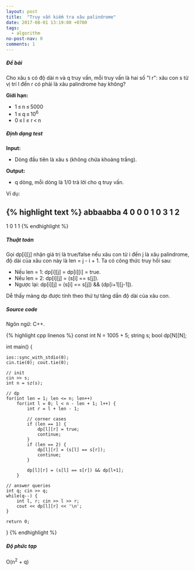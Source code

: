 ```yaml
---
layout: post
title:  "Truy vấn kiểm tra xâu palindrome"
date: 2017-08-01 13:19:00 +0700
tags:
  - algorithm
no-post-nav: 0
comments: 1
---
```


##### **Đề bài**
Cho xâu s có độ dài n và q truy vấn, mỗi truy vấn là hai số "l r": xâu con s từ vị trí l đến r có phải là xâu palindrome hay không?

**Giới hạn:**

* 1 ≤ n ≤ 5000
* 1 ≤ q ≤ 10<sup>6</sup>
* 0 ≤ l ≤ r < n

##### **Định dạng test**
**Input:**

* Dòng đầu tiên là xâu s (không chứa khoảng trắng).

**Output:**
* q dòng, mỗi dòng là 1/0 trả lời cho q truy vấn.

Ví dụ:

{% highlight text %}
abbaabba
4
0 0
0 1
0 3
1 2
---
1
0
1
1
{% endhighlight %}

##### **Thuật toán**

Gọi dp[i][j] nhận giá trị là true/false nếu xâu con từ i đến j là xâu palindrome, độ dài của xâu con này là len = j - i + 1. Ta có công thức truy hồi sau:
* Nếu len = 1: dp[i][j] = dp[i][i] = true.
* Nếu len = 2: dp[i][j] = (s[i] == s[j]).
* Ngược lại: dp[i][j] = (s[i] == s[j]) && (dp[i+1][j-1]).

Dễ thấy mảng dp được tính theo thứ tự tăng dần độ dài của xâu con.

##### **Source code**

Ngôn ngữ: C++.

{% highlight cpp linenos %}
const int N = 1005 + 5;
string s;
bool dp[N][N];

int main() {

    ios::sync_with_stdio(0);
    cin.tie(0); cout.tie(0);

    // init
    cin >> s;
    int n = sz(s);

    // dp
    for(int len = 1; len <= n; len++)
        for(int l = 0; l < n - len + 1; l++) {
            int r = l + len - 1;

            // corner cases
            if (len == 1) {
                dp[l][r] = true;
                continue;
            }
            if (len == 2) {
                dp[l][r] = (s[l] == s[r]);
                continue;
            }

            dp[l][r] = (s[l] == s[r]) && dp[l+1];
        }

    // answer queries
    int q; cin >> q;
    while(q--) {
        int l, r; cin >> l >> r;
        cout << dp[l][r] << '\n';
    }

    return 0;
}
{% endhighlight %}

##### **Độ phức tạp**
O(n<sup>2</sup> + q)
